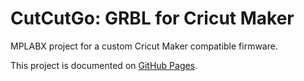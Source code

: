 # CutCutGo: GRBL for Cricut Maker

MPLABX project for a custom Cricut Maker compatible firmware.

This project is documented on [GitHub Pages](https://virtualabs.github.io/cutcutgo/).
